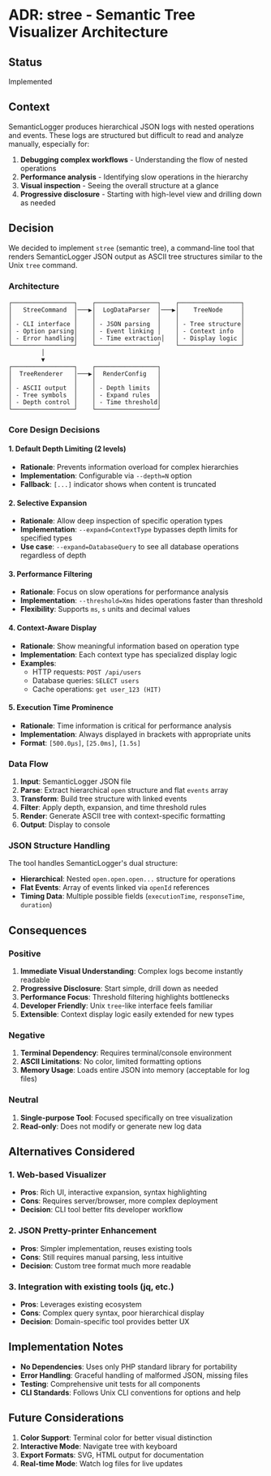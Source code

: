 # ADR: stree - Semantic Tree Visualizer Architecture

## Status

Implemented

## Context

SemanticLogger produces hierarchical JSON logs with nested operations and events. These logs are structured but difficult to read and analyze manually, especially for:

1. **Debugging complex workflows** - Understanding the flow of nested operations
2. **Performance analysis** - Identifying slow operations in the hierarchy  
3. **Visual inspection** - Seeing the overall structure at a glance
4. **Progressive disclosure** - Starting with high-level view and drilling down as needed

## Decision

We decided to implement `stree` (semantic tree), a command-line tool that renders SemanticLogger JSON output as ASCII tree structures similar to the Unix `tree` command.

### Architecture

```
┌─────────────────┐    ┌─────────────────┐    ┌─────────────────┐
│   StreeCommand  │───▶│  LogDataParser  │───▶│    TreeNode     │
│                 │    │                 │    │                 │
│ - CLI interface │    │ - JSON parsing  │    │ - Tree structure│
│ - Option parsing│    │ - Event linking │    │ - Context info  │
│ - Error handling│    │ - Time extraction│   │ - Display logic │
└─────────────────┘    └─────────────────┘    └─────────────────┘
         │
         ▼
┌─────────────────┐    ┌─────────────────┐
│  TreeRenderer   │───▶│  RenderConfig   │
│                 │    │                 │
│ - ASCII output  │    │ - Depth limits  │
│ - Tree symbols  │    │ - Expand rules  │
│ - Depth control │    │ - Time threshold│
└─────────────────┘    └─────────────────┘
```

### Core Design Decisions

#### 1. **Default Depth Limiting (2 levels)**
- **Rationale**: Prevents information overload for complex hierarchies
- **Implementation**: Configurable via `--depth=N` option
- **Fallback**: `[...]` indicator shows when content is truncated

#### 2. **Selective Expansion**
- **Rationale**: Allow deep inspection of specific operation types
- **Implementation**: `--expand=ContextType` bypasses depth limits for specified types
- **Use case**: `--expand=DatabaseQuery` to see all database operations regardless of depth

#### 3. **Performance Filtering**
- **Rationale**: Focus on slow operations for performance analysis
- **Implementation**: `--threshold=Xms` hides operations faster than threshold
- **Flexibility**: Supports `ms`, `s` units and decimal values

#### 4. **Context-Aware Display**
- **Rationale**: Show meaningful information based on operation type
- **Implementation**: Each context type has specialized display logic
- **Examples**:
  - HTTP requests: `POST /api/users`
  - Database queries: `SELECT users`
  - Cache operations: `get user_123 (HIT)`

#### 5. **Execution Time Prominence**
- **Rationale**: Time information is critical for performance analysis
- **Implementation**: Always displayed in brackets with appropriate units
- **Format**: `[500.0μs]`, `[25.0ms]`, `[1.5s]`

### Data Flow

1. **Input**: SemanticLogger JSON file
2. **Parse**: Extract hierarchical `open` structure and flat `events` array
3. **Transform**: Build tree structure with linked events
4. **Filter**: Apply depth, expansion, and time threshold rules
5. **Render**: Generate ASCII tree with context-specific formatting
6. **Output**: Display to console

### JSON Structure Handling

The tool handles SemanticLogger's dual structure:

- **Hierarchical**: Nested `open.open.open...` structure for operations
- **Flat Events**: Array of events linked via `openId` references
- **Timing Data**: Multiple possible fields (`executionTime`, `responseTime`, `duration`)

## Consequences

### Positive

1. **Immediate Visual Understanding**: Complex logs become instantly readable
2. **Progressive Disclosure**: Start simple, drill down as needed
3. **Performance Focus**: Threshold filtering highlights bottlenecks
4. **Developer Friendly**: Unix `tree`-like interface feels familiar
5. **Extensible**: Context display logic easily extended for new types

### Negative

1. **Terminal Dependency**: Requires terminal/console environment
2. **ASCII Limitations**: No color, limited formatting options
3. **Memory Usage**: Loads entire JSON into memory (acceptable for log files)

### Neutral

1. **Single-purpose Tool**: Focused specifically on tree visualization
2. **Read-only**: Does not modify or generate new log data

## Alternatives Considered

### 1. Web-based Visualizer
- **Pros**: Rich UI, interactive expansion, syntax highlighting
- **Cons**: Requires server/browser, more complex deployment
- **Decision**: CLI tool better fits developer workflow

### 2. JSON Pretty-printer Enhancement
- **Pros**: Simpler implementation, reuses existing tools
- **Cons**: Still requires manual parsing, less intuitive
- **Decision**: Custom tree format much more readable

### 3. Integration with existing tools (jq, etc.)
- **Pros**: Leverages existing ecosystem
- **Cons**: Complex query syntax, poor hierarchical display
- **Decision**: Domain-specific tool provides better UX

## Implementation Notes

- **No Dependencies**: Uses only PHP standard library for portability
- **Error Handling**: Graceful handling of malformed JSON, missing files
- **Testing**: Comprehensive unit tests for all components
- **CLI Standards**: Follows Unix CLI conventions for options and help

## Future Considerations

1. **Color Support**: Terminal color for better visual distinction
2. **Interactive Mode**: Navigate tree with keyboard
3. **Export Formats**: SVG, HTML output for documentation
4. **Real-time Mode**: Watch log files for live updates